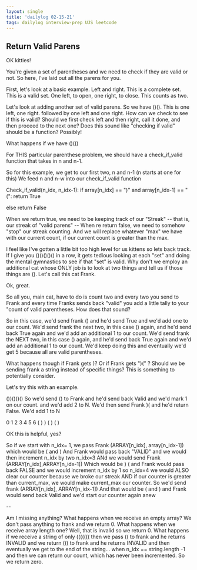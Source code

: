 ```yaml
---
layout: single
title: 'dailylog 02-15-21'
tags: dailylog interview-prep UJS leetcode
---
```


## Return Valid Parens

OK kitties!

You're given a set of parentheses and we need to check if they are valid or not.
So here, I've laid out all the parens for you.

First, let's look at a basic example.
Left and right. This is a complete set. This is a valid set. One left, to open, one right, to close. This counts as two.

Let's look at adding another set of valid parens.
So we have ()().
This is one left, one right. followed by one left and one right. How can we check to see if this is valid? Should we first check left and then right, call it done, and then proceed to the next one? Does this sound like "checking if valid" should be a function? Possibly!

What happens if we have ()(()

For THIS particular parenthese problem, we should have a check_if_valid function that takes in n and n-1.

So for this example, we get to our first two, n and n-1 (n starts at one for this)
We feed n and n-w into our check_if_valid function

Check_if_valid(n_idx, n_idx-1):
if array[n_idx] == ")" and array[n_idx-1] == "(":
return True

else return False

When we return true, we need to be keeping track of our "Streak" -- that is, our streak of "valid parens" --
When re return false, we need to somehow "stop" our streak counting. And we will replace whatever "max" we have with our current count, if our current count is greater than the max.

I feel like I've gotten a little bit too high level for us kittens so lets back track.
If I give you ()()()()() in a row, it gets tedious looking at each "set" and doing the mental gymnastics to see if that "set" is valid. Why don't we employ an additional cat whose ONLY job is to look at two things and tell us if those things are (). Let's call this cat Frank.

Ok, great.

So all you, main cat, have to do is count two and every two you send to Frank and every time Franks sends back "valid" you add a little tally to your "count of valid parentheses. How does that sound?

So in this case, we'd send frank () and he'd send True and we'd add one to our count.
We'd send frank the next two, in this case () again, and he'd send back True again and we'd add an additional 1 to our count.
We'd send frank the NEXT two, in this case () again, and he'd send back True again and we'd add an additional 1 to our count.
We'd keep doing this and eventually we'd get 5 because all are valid parentheses.

What happens though if Frank gets )? Or if Frank gets ")(" ? Should we be sending frank a string instead of specific things?
This is something to potentially consider.

Let's try this with an example.

())()()()
So we'd send () to Frank and he'd send back Valid and we'd mark 1 on our count.
and we'd add 2 to N.
We'd then send Frank )( and he'd return False.
We'd add 1 to N

0 1 2 3 4 5 6
( ) ) ( ) ( )

OK this is helpful, yes?

So if we start with n_idx= 1, we pass Frank (ARRAY[n_idx], array[n_idx-1])
which would be ( and )
And Frank would pass back "VALID" and we would then increment n_idx by two
n_idx=3
ANd we would send Frank (ARRAY[n_idx],ARRAY[n_idx-1])
Which would be ) ( and Frank would pass back FALSE and we would increment n_idx by 1
so n_idx=4
we would ALSO clear our counter because we broke our streak AND if our counter is greater than current_max, we would make current_max our counter.
So we'd send frank (ARRAY[n_idx], ARRAY[n_idx-1])
And that would be ( and ) and Frank would send back Valid and we'd start our counter again anew

--

Am I missing anything?
What happens when we receive an empty array? We don't pass anything to frank and we return 0.
What happens when we receive array length one? Well, that is invalid so we return 0.
What happens if we receive a string of only (((((((
then we pass (( to frank and he returns INVALID
and we return ((( to frank and he returns INVALID and then eventually we get to the end of the string... when n_idx == string.length -1
and then we can return our count, which has never been incremented.
So we return zero.
